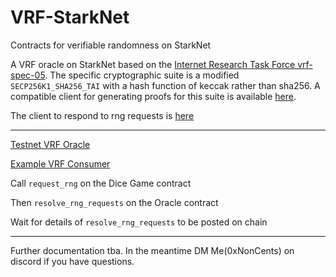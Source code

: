 # VRF-StarkNet
Contracts for verifiable randomness on StarkNet

A VRF oracle on StarkNet based on the [Internet Research Task Force vrf-spec-05](https://datatracker.ietf.org/doc/html/draft-irtf-cfrg-vrf-05#section-5.3). The specific cryptographic suite is a modified `SECP256K1_SHA256_TAI` with a hash function of keccak rather than sha256. A compatible client for generating proofs for this suite is available [here](https://github.com/0xNonCents/vrf-client-starknet-rs).

The client to respond to rng requests is [here](https://github.com/0xNonCents/vrf-client-starknet-rs)

----
[Testnet VRF Oracle](https://goerli.voyager.online/contract/0x0746077cd8eb9cce682daf051bb1fec88f3ba7c6e75e2413bb09a210ab9a2514#writeContract)

[Example VRF Consumer](https://goerli.voyager.online/contract/0x039ba117523ce21318c4c39eb58b3c9789a03199afdfb777a2be7672dc8499f6#writeContract)

Call `request_rng` on the Dice Game contract

Then `resolve_rng_requests` on the Oracle contract

Wait for details of `resolve_rng_requests` to be posted on chain

---

Further documentation tba. In the meantime DM Me(0xNonCents) on discord if you have questions.

